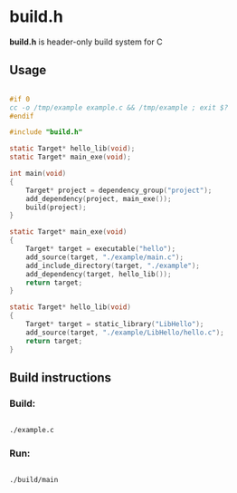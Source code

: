 # build.h

**build.h** is header-only build system for C

## Usage

```c

#if 0
cc -o /tmp/example example.c && /tmp/example ; exit $?
#endif

#include "build.h"

static Target* hello_lib(void);
static Target* main_exe(void);

int main(void)
{
    Target* project = dependency_group("project");
    add_dependency(project, main_exe());
    build(project);
}

static Target* main_exe(void)
{
    Target* target = executable("hello");
    add_source(target, "./example/main.c");
    add_include_directory(target, "./example");
    add_dependency(target, hello_lib());
    return target;
}

static Target* hello_lib(void)
{
    Target* target = static_library("LibHello");
    add_source(target, "./example/LibHello/hello.c");
    return target;
}


```

## Build instructions

### Build:

```sh

./example.c

```

### Run:

```sh

./build/main

```

